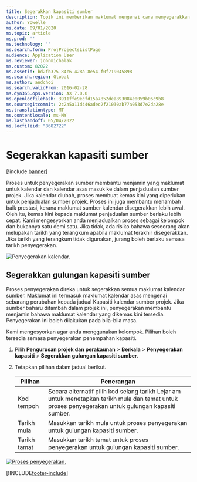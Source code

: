 ```yaml
---
title: Segerakkan kapasiti sumber
description: Topik ini memberikan maklumat mengenai cara menyegerakkan kapasiti sumber merentasi kalendar dan projek.
author: Yowelle
ms.date: 09/01/2020
ms.topic: article
ms.prod: ''
ms.technology: ''
ms.search.form: ProjProjectsListPage
audience: Application User
ms.reviewer: johnmichalak
ms.custom: 82022
ms.assetid: bd2fb375-84c6-428a-8e54-f0f719045898
ms.search.region: Global
ms.author: andchoi
ms.search.validFrom: 2016-02-28
ms.dyn365.ops.version: AX 7.0.0
ms.openlocfilehash: 3911ffe9ecfd15a7852dea893084e0059b06c9b8
ms.sourcegitcommit: 2c2a5a11d446adec2f21030ab77a053d7e2da28e
ms.translationtype: MT
ms.contentlocale: ms-MY
ms.lasthandoff: 05/04/2022
ms.locfileid: "8682722"
---
```

# <a name="synchronize-resource-capacity"></a>Segerakkan kapasiti sumber

[!include [banner](../includes/banner.md)]

Proses untuk penyegerakan sumber membantu menjamin yang maklumat untuk kalendar dan kalendar asas masuk ke dalam penjadualan sumber projek. Jika kalendar diubah, proses membuat kemas kini yang diperlukan untuk penjadualan sumber projek. Proses ini juga membantu menambah baik prestasi, kerana maklumat sumber kalendar disegerakkan lebih awal. Oleh itu, kemas kini kepada maklumat penjadualan sumber berlaku lebih cepat. Kami mengesyorkan anda menjadualkan proses sebagai kelompok dan bukannya satu demi satu. Jika tidak, ada risiko bahawa seseorang akan melupakan tarikh yang terangkum apabila maklumat terakhir disegerakkan. Jika tarikh yang terangkum tidak digunakan, jurang boleh berlaku semasa tarikh penyegerakan.

![Penyegerakan kalendar.](./media/projectresourcing04-1024x471.jpg)

## <a name="synchronize-resource-capacity-roll-ups"></a>Segerakkan gulungan kapasiti sumber

Proses penyegerakan direka untuk segerakkan semua maklumat kalendar sumber. Maklumat ini termasuk maklumat kalendar asas mengenai sebarang perubahan kepada jadual Kapasiti kalendar sumber projek. Jika sumber baharu ditambah dalam projek ini, penyegerakan membantu menjamin bahawa maklumat kalendar yang dikemas kini tersedia. Penyegerakan ini boleh dilakukan pada bila-bila masa.

Kami mengesyorkan agar anda menggunakan kelompok. Pilihan boleh tersedia semasa penyegerakan penempahan kapasiti.

1. Pilih **Pengurusan projek dan perakaunan** &gt; **Berkala** &gt; **Penyegerakan kapasiti** &gt; **Segerakkan gulungan kapasiti sumber**.
2. Tetapkan pilihan dalam jadual berikut.

    | Pilihan      | Penerangan |
    |-------------|-------------|
    | Kod tempoh | Secara alternatif pilih kod selang tarikh Lejar am untuk menetapkan tarikh mula dan tamat untuk proses penyegerakan untuk gulungan kapasiti sumber. |
    | Tarikh mula  | Masukkan tarikh mula untuk proses penyegerakan untuk gulungan kapasiti sumber. |
    | Tarikh tamat    | Masukkan tarikh tamat untuk proses penyegerakan untuk gulungan kapasiti sumber. |

[![Proses penyegerakan.](./media/projectresourcing09.jpg)](./media/projectresourcing09.jpg)


[!INCLUDE[footer-include](../includes/footer-banner.md)]